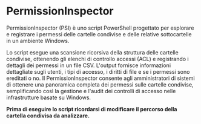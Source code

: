 # PermissionInspector
PermissionInspector (PSI) è uno script PowerShell progettato per esplorare e registrare i permessi delle cartelle condivise e delle relative sottocartelle in un ambiente Windows. 

Lo script esegue una scansione ricorsiva della struttura delle cartelle condivise, ottenendo gli elenchi di controllo accessi (ACL) e registrando i dettagli dei permessi in un file CSV. L'output fornisce informazioni dettagliate sugli utenti, i tipi di accesso, i diritti di file e se i permessi sono ereditati o no. Il PermissionInspector consente agli amministratori di sistemi di ottenere una panoramica completa dei permessi sulle cartelle condivise, semplificando così la gestione e l'audit dei controlli di accesso nelle infrastrutture basate su Windows.

**Prima di eseguire lo script ricordarsi di modificare il percorso della cartella condivisa da analizzare.**
